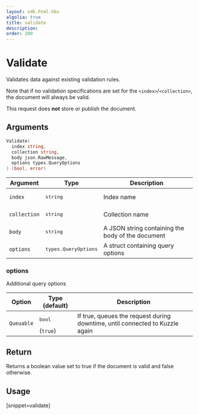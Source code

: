 ```yaml
---
layout: sdk.html.hbs
algolia: true
title: validate
description:
order: 200
---
```


# Validate

Validates data against existing validation rules. 

Note that if no validation specifications are set for the `<index>`/`<collection>`, the document will always be valid.

This request does **not** store or publish the document.

## Arguments

```go
Validate(
  index string, 
  collection string, 
  body json.RawMessage, 
  options types.QueryOptions
) (bool, error)
```

| Argument | Type | Description |
| --- | --- | --- |
| `index` | <pre>string</pre> | Index name |
| `collection` | <pre>string</pre> | Collection name |
| `body` | <pre>string</pre> | A JSON string containing the body of the document |
| `options` | <pre>types.QueryOptions</pre> | A struct containing query options |

### options

Additional query options

| Option | Type (default) | Description |
| --- | --- | --- |
| `Queuable` | <pre>bool</pre>  (`true`) | If true, queues the request during downtime, until connected to Kuzzle again |

## Return

Returns a boolean value set to true if the document is valid and false otherwise.

## Usage

[snippet=validate]
